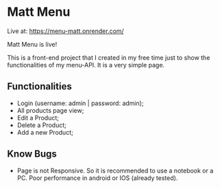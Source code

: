 # Matt Menu

Live at: https://menu-matt.onrender.com/

Matt Menu is live!

This is a front-end project that I created in my free time just to show the functionalities of my menu-API. It is a very simple page.

## Functionalities
- Login (username: admin | password: admin);
- All products page view;
- Edit a Product;
- Delete a Product;
- Add a new Product;

## Know Bugs
- Page is not Responsive. So it is recommended to use a notebook or a PC. Poor performance in android or IOS (already tested).
